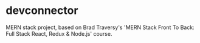 # devconnector
MERN stack project, based on Brad Traversy's 'MERN Stack Front To Back: Full Stack React, Redux &amp; Node.js' course.
